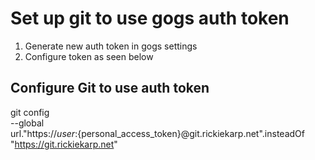 # Set up git to use gogs auth token

1. Generate new auth token in gogs settings
2. Configure token as seen below

## Configure Git to use auth token
git config \
  --global \
  url."https://${user}:${personal_access_token}@git.rickiekarp.net".insteadOf \
  "https://git.rickiekarp.net"
